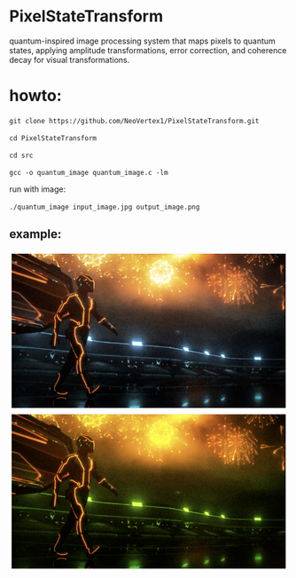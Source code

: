 # PixelStateTransform
quantum-inspired image processing system that maps pixels to quantum states, applying amplitude transformations, error correction, and coherence decay for visual transformations.

# howto:

`git clone https://github.com/NeoVertex1/PixelStateTransform.git`

`cd PixelStateTransform`

`cd src`

`gcc -o quantum_image quantum_image.c -lm`

run with image:

`./quantum_image input_image.jpg output_image.png`

## example:

![example.png](example.png)

